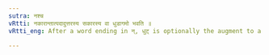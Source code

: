 ```yaml
---
sutra: नश्च
vRtti: नकारान्तात्पदादुत्तरस्य सकारस्य वा धुडागमो भवति ॥
vRtti_eng: After a word ending in न्, धुट् is optionally the augment to a word beginning with स् ॥

---
```


